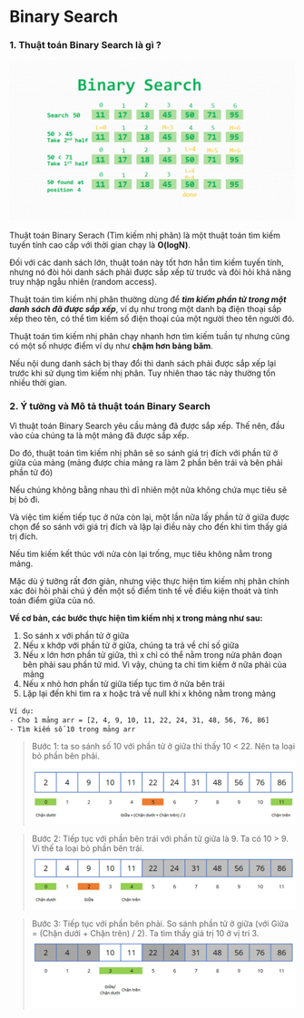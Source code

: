 # Binary Search

### 1. Thuật toán Binary Search là gì ?
![Binary Search](images/binary-search-algorithms.webp)

Thuật toán Binary Serach (Tìm kiếm nhị phân) là một thuật toán tìm kiếm tuyến tính cao cấp với thời gian chạy là **O(logN)**.

Đối với các danh sách lớn, thuật toán này tốt hơn hẳn tìm kiếm tuyến tính, nhưng nó đòi hỏi danh sách phải được sắp xếp từ trước và đòi hỏi khả năng truy nhập ngẫu nhiên (random access).

Thuật toán tìm kiếm nhị phân thường dùng để ***tìm kiếm phần tử trong một danh sách đã được sắp xếp***, ví dụ như trong một danh bạ điện thoại sắp xếp theo tên, có thể tìm kiếm số điện thoại của một người theo tên người đó.

Thuật toán tìm kiếm nhị phân chạy nhanh hơn tìm kiếm tuần tự nhưng cũng có một số nhược điểm ví dụ như **chậm hơn bảng băm**.

Nếu nội dung danh sách bị thay đổi thì danh sách phải được sắp xếp lại trước khi sử dụng tìm kiếm nhị phân. Tuy nhiên thao tác này thường tốn nhiều thời gian.

### 2. Ý tưởng và Mô tả thuật toán Binary Search
Vì thuật toán Binary Search yêu cầu mảng đã được sắp xếp. Thế nên, đầu vào của chúng ta là một mảng đã được sắp xếp.

Do đó, thuật toán tìm kiếm nhị phân sẽ so sánh giá trị đích với phần tử ở giữa của mảng (mảng được chia mảng ra làm 2 phần bên trái và bên phải phần tử đó)

Nếu chúng không bằng nhau thì dĩ nhiên một nửa không chứa mục tiêu sẽ bị bỏ đi.

Và việc tìm kiếm tiếp tục ở nửa còn lại, một lần nữa lấy phần tử ở giữa được chọn để so sánh với giá trị đích và lặp lại điều này cho đến khi tìm thấy giá trị đích.

Nếu tìm kiếm kết thúc với nửa còn lại trống, mục tiêu không nằm trong mảng.

Mặc dù ý tưởng rất đơn giản, nhưng việc thực hiện tìm kiếm nhị phân chính xác đòi hỏi phải chú ý đến một số điểm tinh tế về điều kiện thoát và tính toán điểm giữa của nó.

**Về cơ bản, các bước thực hiện tìm kiếm nhị x trong mảng như sau:**
<ol>
    <li>So sánh x với phần tử ở giữa</li>
    <li>Nếu x khớp với phần tử ở giữa, chúng ta trả về chỉ số giữa</li>
    <li>Nếu x lớn hơn phần tử giữa, thì x chỉ có thể nằm trong nửa phân đoạn bên phải sau phần tử mid. Vì vậy, chúng ta chỉ tìm kiếm ở nữa phải của mảng</li>
    <li>Nếu x nhỏ hơn phần tử giữa tiếp tục tìm ở nửa bên trái</li>
    <li>Lặp lại đến khi tìm ra x hoặc trả về null khi x không nằm trong mảng</li>
</ol>


```
Ví dụ:
- Cho 1 mảng arr = [2, 4, 9, 10, 11, 22, 24, 31, 48, 56, 76, 86]
- Tìm kiếm số 10 trong mảng arr
```
> Bước 1: ta so sánh số 10 với phần tử ở giữa thì thấy 10 < 22. Nên ta loại bỏ phần bên phải.
![Binary Search](images/binary-search-algorithms-step-1.jpg)

> Bước 2: Tiếp tục với phần bên trái với phần tử giữa là 9. Ta có 10 > 9. Vì thế ta loại bỏ phần bên trái.
![Binary Search](images/binary-search-algorithms-step-2.jpg)

> Bước 3: Tiếp tục với phần bên phải. So sánh phần tử ở giữa (với Giữa = (Chặn dưới + Chặn trên) / 2). Ta tìm thấy giá trị 10 ở vị trí 3.
![Binary Search](images/binary-search-algorithms-step-3.jpg)
